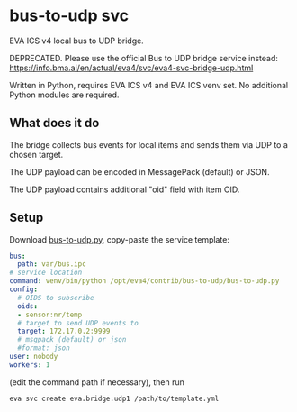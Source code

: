 # bus-to-udp svc

EVA ICS v4 local bus to UDP bridge.

DEPRECATED. Please use the official Bus to UDP bridge service instead:
<https://info.bma.ai/en/actual/eva4/svc/eva4-svc-bridge-udp.html>

Written in Python, requires EVA ICS v4 and EVA ICS venv set. No additional
Python modules are required.

## What does it do

The bridge collects bus events for local items and sends them via UDP to a
chosen target.

The UDP payload can be encoded in MessagePack (default) or JSON.

The UDP payload contains additional "oid" field with item OID.

## Setup

Download [bus-to-udp.py](bus-to-udp.py), copy-paste the service template:

```yaml
bus:
  path: var/bus.ipc
# service location
command: venv/bin/python /opt/eva4/contrib/bus-to-udp/bus-to-udp.py
config:
  # OIDS to subscribe
  oids:
  - sensor:nr/temp
  # target to send UDP events to
  target: 172.17.0.2:9999
  # msgpack (default) or json
  #format: json
user: nobody
workers: 1
```

(edit the command path if necessary), then run

```shell
eva svc create eva.bridge.udp1 /path/to/template.yml
```
